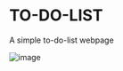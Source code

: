 # TO-DO-LIST
A simple to-do-list webpage

![image](https://user-images.githubusercontent.com/85897421/194343152-965e0f09-0e49-45a3-bc49-635f6f2b8554.png)
